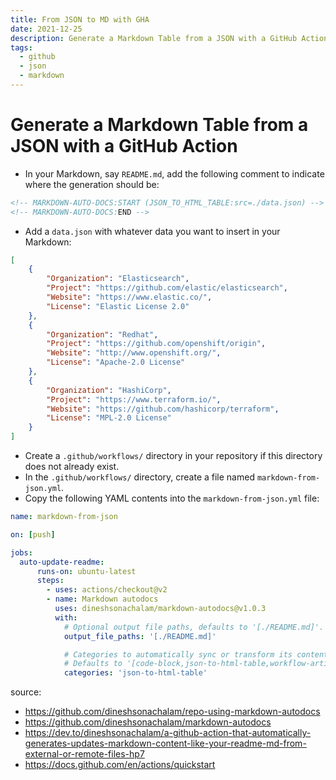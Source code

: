 ```yaml
---
title: From JSON to MD with GHA
date: 2021-12-25
description: Generate a Markdown Table from a JSON with a GitHub Action
tags:
  - github
  - json
  - markdown
---
```


# Generate a Markdown Table from a JSON with  a GitHub Action

- In your Markdown, say `README.md`, add the following comment to indicate where the generation should be:

```html
<!-- MARKDOWN-AUTO-DOCS:START (JSON_TO_HTML_TABLE:src=./data.json) -->
<!-- MARKDOWN-AUTO-DOCS:END -->
```

- Add a `data.json` with whatever data you want to insert in your Markdown:

```json
[
    {
        "Organization": "Elasticsearch",
        "Project": "https://github.com/elastic/elasticsearch",
        "Website": "https://www.elastic.co/",
        "License": "Elastic License 2.0"
    },
    {
        "Organization": "Redhat",
        "Project": "https://github.com/openshift/origin",
        "Website": "http://www.openshift.org/",
        "License": "Apache-2.0 License"
    },
    {
        "Organization": "HashiCorp",
        "Project": "https://www.terraform.io/",
        "Website": "https://github.com/hashicorp/terraform",
        "License": "MPL-2.0 License"
    }
]
```


- Create a `.github/workflows/` directory in your repository if this directory does not already exist.
- In the `.github/workflows/` directory, create a file named `markdown-from-json.yml`.
- Copy the following YAML contents into the `markdown-from-json.yml` file:

```yaml
name: markdown-from-json

on: [push]

jobs:        
  auto-update-readme:
      runs-on: ubuntu-latest
      steps:
        - uses: actions/checkout@v2
        - name: Markdown autodocs
          uses: dineshsonachalam/markdown-autodocs@v1.0.3
          with:
            # Optional output file paths, defaults to '[./README.md]'.
            output_file_paths: '[./README.md]'

            # Categories to automatically sync or transform its contents in the markdown files.
            # Defaults to '[code-block,json-to-html-table,workflow-artifact-table]'
            categories: 'json-to-html-table'
```



source:
* https://github.com/dineshsonachalam/repo-using-markdown-autodocs
* https://github.com/dineshsonachalam/markdown-autodocs
* https://dev.to/dineshsonachalam/a-github-action-that-automatically-generates-updates-markdown-content-like-your-readme-md-from-external-or-remote-files-hp7
* https://docs.github.com/en/actions/quickstart
